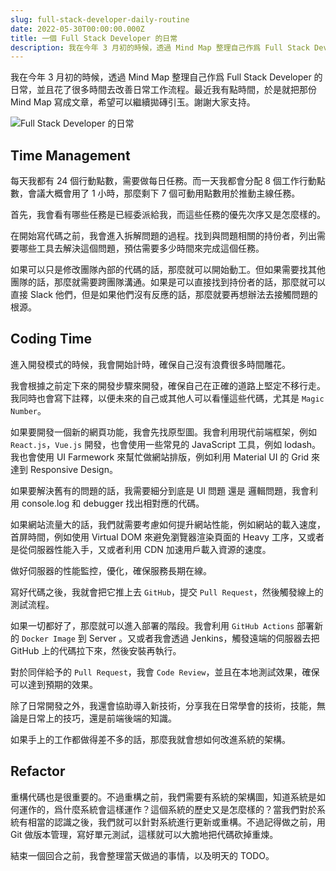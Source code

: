 ```yaml
---
slug: full-stack-developer-daily-routine
date: 2022-05-30T00:00:00.000Z
title: 一個 Full Stack Developer 的日常
description: 我在今年 3 月初的時候，透過 Mind Map 整理自己作爲 Full Stack Developer 的日常，並且花了很多時間去改善日常工作流程。最近我有點時間，於是就把那份 Mind Map 寫成文章，希望可以繼續拋磚引玉。謝謝大家支持。
---
```


我在今年 3 月初的時候，透過 Mind Map 整理自己作爲 Full Stack Developer 的日常，並且花了很多時間去改善日常工作流程。最近我有點時間，於是就把那份 Mind Map 寫成文章，希望可以繼續拋磚引玉。謝謝大家支持。

![Full Stack Developer 的日常](https://i.imgur.com/SPg96Y3.png)

## Time Management

每天我都有 24 個行動點數，需要做每日任務。而一天我都會分配 8 個工作行動點數，會議大概會用了 1 小時，那麼剩下 7 個可動用點數用於推動主線任務。

首先，我會看有哪些任務是已經委派給我，而這些任務的優先次序又是怎麼樣的。

在開始寫代碼之前，我會進入拆解問題的過程。找到與問題相關的持份者，列出需要哪些工具去解決這個問題，預估需要多少時間來完成這個任務。

如果可以只是修改團隊內部的代碼的話，那麼就可以開始動工。但如果需要找其他團隊的話，那麼就需要跨團隊溝通。如果是可以直接找到持份者的話，那麼就可以直接 Slack 他們，但是如果他們沒有反應的話，那麼就要再想辦法去接觸問題的根源。

## Coding Time

進入開發模式的時候，我會開始計時，確保自己沒有浪費很多時間雕花。

我會根據之前定下來的開發步驟來開發，確保自己在正確的道路上堅定不移行走。我同時也會寫下註釋，以便未來的自己或其他人可以看懂這些代碼，尤其是 `Magic Number`。

如果要開發一個新的網頁功能，我會先找原型圖。我會利用現代前端框架，例如 `React.js`，`Vue.js` 開發，也會使用一些常見的 JavaScript 工具，例如 lodash。我也會使用 UI Farmework 來幫忙做網站排版，例如利用 Material UI 的 Grid 來達到 Responsive Design。

如果要解決舊有的問題的話，我需要細分到底是 UI 問題 還是 邏輯問題，我會利用 console.log 和 debugger 找出相對應的代碼。

如果網站流量大的話，我們就需要考慮如何提升網站性能，例如網站的載入速度，首屏時間，例如使用 Virtual DOM 來避免瀏覽器渲染頁面的 Heavy 工序，又或者是從伺服器性能入手，又或者利用 CDN 加速用戶載入資源的速度。

做好伺服器的性能監控，優化，確保服務長期在線。

寫好代碼之後，我就會把它推上去 `GitHub`，提交 `Pull Request`，然後觸發線上的測試流程。

如果一切都好了，那麼就可以進入部署的階段。我會利用 `GitHub Actions` 部署新的 `Docker Image` 到 Server 。又或者我會透過 Jenkins，觸發遠端的伺服器去把 GitHub 上的代碼拉下來，然後安裝再執行。

對於同伴給予的 `Pull Request`，我會 `Code Review`，並且在本地測試效果，確保可以達到預期的效果。

除了日常開發之外，我還會協助導入新技術，分享我在日常學會的技術，技能，無論是日常上的技巧，還是前端後端的知識。

如果手上的工作都做得差不多的話，那麼我就會想如何改進系統的架構。

## Refactor

重構代碼也是很重要的。不過重構之前，我們需要有系統的架構圖，知道系統是如何運作的，爲什麼系統會這樣運作？這個系統的歷史又是怎麼樣的？當我們對於系統有相當的認識之後，我們就可以針對系統進行更新或重構。不過記得做之前，用 Git 做版本管理，寫好單元測試，這樣就可以大膽地把代碼砍掉重煉。

結束一個回合之前，我會整理當天做過的事情，以及明天的 TODO。